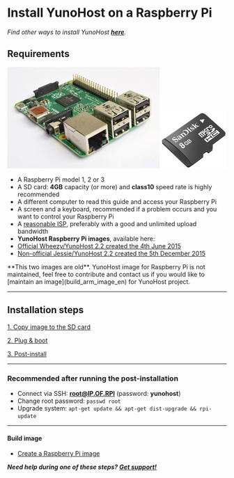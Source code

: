 # Install YunoHost on a Raspberry Pi

*Find other ways to install YunoHost **[here](/install)**.*

## Requirements
<img src="/images/Raspberry_Pi_2_Model_B_v1.1_front_angle_new.jpg" width=350>
<img src="/images/micro-sd-card.jpg">

- A Raspberry Pi model 1, 2 or 3
- A SD card: **4GB** capacity (or more) and **class10** speed rate is highly recommended
- A different computer to read this guide and access your Raspberry Pi
- A screen and a keyboard, recommended if a problem occurs and you want to control your Raspberry Pi
- A [reasonable ISP](/isp), preferably with a good and unlimited upload bandwidth
- **YunoHost Raspberry Pi images**, available here:
 - [Official Wheezy/YunoHost 2.2 created the 4th June 2015](https://build.yunohost.org/yunohost-rpi2_wheezy.7z)
 - [Non-official Jessie/YunoHost 2.2 created the 5th December 2015](https://forum.yunohost.org/t/building-a-new-image-for-raspberry-debian-jessie-fr-en/1101/2)


<div class="alert alert-info">**This two images are old**. YunoHost image for Raspberry Pi is not maintained, feel free to contribute and contact us if you would like to [maintain an image](build_arm_image_en) for YunoHost project.</div>


---

## Installation steps

<a class="btn btn-lg btn-default" href="/copy_image">1. Copy image to the SD card</a>

<a class="btn btn-lg btn-default" href="/plug_and_boot">2. Plug & boot</a>

<a class="btn btn-lg btn-default" href="/postinstall">3. Post-install</a>

---

### Recommended after running the post-installation

* Connect via SSH: **root@IP.OF.RPI** (password: **yunohost**)
* Change root password: `passwd root`
* Upgrade system: `apt-get update && apt-get dist-upgrade && rpi-update`

---

#### Build image
* [Create a Raspberry Pi image](/build_arm_image_en)

***Need help during one of these steps? [Get support!](/support)***
